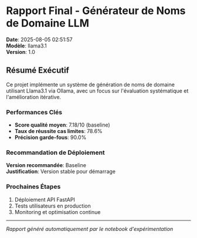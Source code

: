 # Rapport Final - Générateur de Noms de Domaine LLM

**Date**: 2025-08-05 02:51:57  
**Modèle**: llama3.1  
**Version**: 1.0

## Résumé Exécutif

Ce projet implémente un système de génération de noms de domaine utilisant Llama3.1 via Ollama, avec un focus sur l'évaluation systématique et l'amélioration itérative.

### Performances Clés

- **Score qualité moyen**: 7.18/10 (baseline)
- **Taux de réussite cas limites**: 78.6%
- **Précision garde-fous**: 90.0%

### Recommandation de Déploiement

**Version recommandée**: Baseline  
**Justification**: Version stable pour démarrage

### Prochaines Étapes

1. Déploiement API FastAPI
2. Tests utilisateurs en production
3. Monitoring et optimisation continue

---

*Rapport généré automatiquement par le notebook d'expérimentation*
